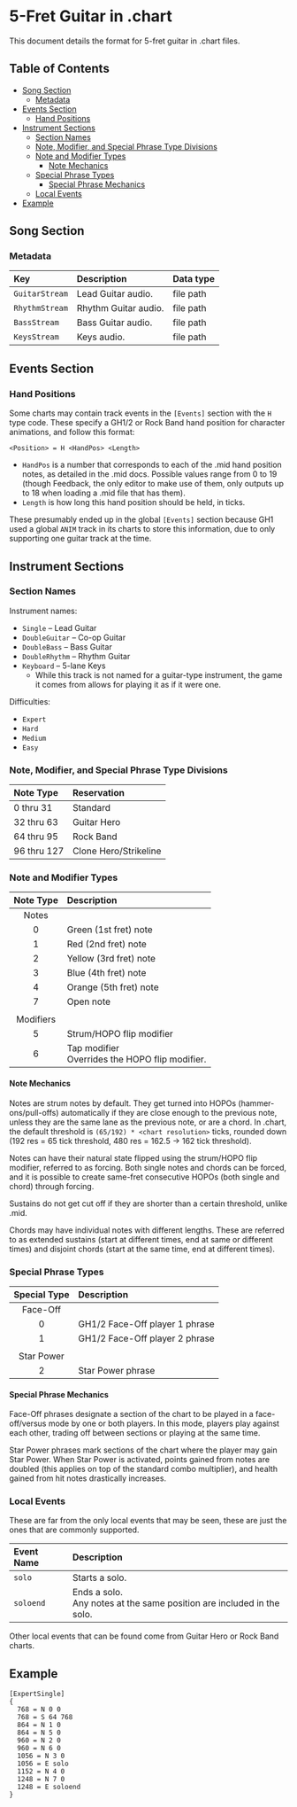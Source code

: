 # 5-Fret Guitar in .chart

This document details the format for 5-fret guitar in .chart files.

## Table of Contents

- [Song Section](#song-section)
  - [Metadata](#metadata)
- [Events Section](#events-section)
  - [Hand Positions](#hand-positions)
- [Instrument Sections](#instrument-sections)
  - [Section Names](#section-names)
  - [Note, Modifier, and Special Phrase Type Divisions](#note-modifier-and-special-phrase-type-divisions)
  - [Note and Modifier Types](#note-and-modifier-types)
    - [Note Mechanics](#note-mechanics)
  - [Special Phrase Types](#special-phrase-types)
    - [Special Phrase Mechanics](#special-phrase-mechanics)
  - [Local Events](#local-events)
- [Example](#example)

## Song Section

### Metadata

| Key            | Description          | Data type |
| :---           | :----------          | :-------- |
| `GuitarStream` | Lead Guitar audio.   | file path |
| `RhythmStream` | Rhythm Guitar audio. | file path |
| `BassStream`   | Bass Guitar audio.   | file path |
| `KeysStream`   | Keys audio.          | file path |

## Events Section

### Hand Positions

Some charts may contain track events in the `[Events]` section with the `H` type code. These specify a GH1/2 or Rock Band hand position for character animations, and follow this format:

`<Position> = H <HandPos> <Length>`

- `HandPos` is a number that corresponds to each of the .mid hand position notes, as detailed in the .mid docs. Possible values range from 0 to 19 (though Feedback, the only editor to make use of them, only outputs up to 18 when loading a .mid file that has them).
- `Length` is how long this hand position should be held, in ticks.

These presumably ended up in the global `[Events]` section because GH1 used a global `ANIM` track in its charts to store this information, due to only supporting one guitar track at the time.

## Instrument Sections

### Section Names

Instrument names:

- `Single` – Lead Guitar
- `DoubleGuitar` – Co-op Guitar
- `DoubleBass` – Bass Guitar
- `DoubleRhythm` – Rhythm Guitar
- `Keyboard` – 5-lane Keys
  - While this track is not named for a guitar-type instrument, the game it comes from allows for playing it as if it were one.

Difficulties:

- `Expert`
- `Hard`
- `Medium`
- `Easy`

### Note, Modifier, and Special Phrase Type Divisions

| Note Type    | Reservation
| :--------    | :----------
| 0 thru 31    | Standard
| 32 thru 63   | Guitar Hero
| 64 thru 95   | Rock Band
| 96 thru 127  | Clone Hero/Strikeline

### Note and Modifier Types

| Note Type | Description                                       |
| :-------: | :----------                                       |
| Notes     |                                                   |
| 0         | Green (1st fret) note                             |
| 1         | Red (2nd fret) note                               |
| 2         | Yellow (3rd fret) note                            |
| 3         | Blue (4th fret) note                              |
| 4         | Orange (5th fret) note                            |
| 7         | Open note                                         |
|           |                                                   |
| Modifiers |                                                   |
| 5         | Strum/HOPO flip modifier                          |
| 6         | Tap modifier<br>Overrides the HOPO flip modifier. |

#### Note Mechanics

Notes are strum notes by default. They get turned into HOPOs (hammer-ons/pull-offs) automatically if they are close enough to the previous note, unless they are the same lane as the previous note, or are a chord. In .chart, the default threshold is `(65/192) * <chart resolution>` ticks, rounded down (192 res = 65 tick threshold, 480 res = 162.5 -> 162 tick threshold).

Notes can have their natural state flipped using the strum/HOPO flip modifier, referred to as forcing. Both single notes and chords can be forced, and it is possible to create same-fret consecutive HOPOs (both single and chord) through forcing.

Sustains do not get cut off if they are shorter than a certain threshold, unlike .mid.

Chords may have individual notes with different lengths. These are referred to as extended sustains (start at different times, end at same or different times) and disjoint chords (start at the same time, end at different times).

### Special Phrase Types

| Special Type | Description                    |
| :----------: | :----------                    |
| Face-Off     |                                |
| 0            | GH1/2 Face-Off player 1 phrase |
| 1            | GH1/2 Face-Off player 2 phrase |
|              |                                |
| Star Power   |                                |
| 2            | Star Power phrase              |

#### Special Phrase Mechanics

Face-Off phrases designate a section of the chart to be played in a face-off/versus mode by one or both players. In this mode, players play against each other, trading off between sections or playing at the same time.

Star Power phrases mark sections of the chart where the player may gain Star Power. When Star Power is activated, points gained from notes are doubled (this applies on top of the standard combo multiplier), and health gained from hit notes drastically increases.

### Local Events

These are far from the only local events that may be seen, these are just the ones that are commonly supported.

| Event Name | Description    |
| :--------- | :----------    |
| `solo`     | Starts a solo. |
| `soloend`  | Ends a solo.<br>Any notes at the same position are included in the solo. |

Other local events that can be found come from Guitar Hero or Rock Band charts.

## Example

```
[ExpertSingle]
{
  768 = N 0 0
  768 = S 64 768
  864 = N 1 0
  864 = N 5 0
  960 = N 2 0
  960 = N 6 0
  1056 = N 3 0
  1056 = E solo
  1152 = N 4 0
  1248 = N 7 0
  1248 = E soloend
}
```
